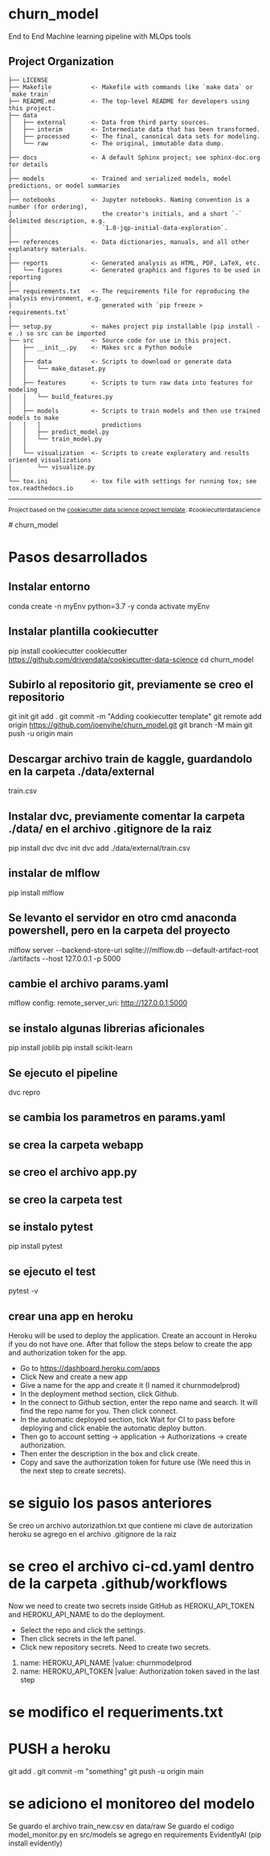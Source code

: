 churn_model
==============================

End to End Machine learning pipeline with MLOps tools

Project Organization
------------

    ├── LICENSE
    ├── Makefile           <- Makefile with commands like `make data` or `make train`
    ├── README.md          <- The top-level README for developers using this project.
    ├── data
    │   ├── external       <- Data from third party sources.
    │   ├── interim        <- Intermediate data that has been transformed.
    │   ├── processed      <- The final, canonical data sets for modeling.
    │   └── raw            <- The original, immutable data dump.
    │
    ├── docs               <- A default Sphinx project; see sphinx-doc.org for details
    │
    ├── models             <- Trained and serialized models, model predictions, or model summaries
    │
    ├── notebooks          <- Jupyter notebooks. Naming convention is a number (for ordering),
    │                         the creator's initials, and a short `-` delimited description, e.g.
    │                         `1.0-jqp-initial-data-exploration`.
    │
    ├── references         <- Data dictionaries, manuals, and all other explanatory materials.
    │
    ├── reports            <- Generated analysis as HTML, PDF, LaTeX, etc.
    │   └── figures        <- Generated graphics and figures to be used in reporting
    │
    ├── requirements.txt   <- The requirements file for reproducing the analysis environment, e.g.
    │                         generated with `pip freeze > requirements.txt`
    │
    ├── setup.py           <- makes project pip installable (pip install -e .) so src can be imported
    ├── src                <- Source code for use in this project.
    │   ├── __init__.py    <- Makes src a Python module
    │   │
    │   ├── data           <- Scripts to download or generate data
    │   │   └── make_dataset.py
    │   │
    │   ├── features       <- Scripts to turn raw data into features for modeling
    │   │   └── build_features.py
    │   │
    │   ├── models         <- Scripts to train models and then use trained models to make
    │   │   │                 predictions
    │   │   ├── predict_model.py
    │   │   └── train_model.py
    │   │
    │   └── visualization  <- Scripts to create exploratory and results oriented visualizations
    │       └── visualize.py
    │
    └── tox.ini            <- tox file with settings for running tox; see tox.readthedocs.io


--------

<p><small>Project based on the <a target="_blank" href="https://drivendata.github.io/cookiecutter-data-science/">cookiecutter data science project template</a>. #cookiecutterdatascience</small></p>
#   c h u r n _ m o d e l 
 
 

# Pasos desarrollados
## Instalar entorno
conda create -n myEnv python=3.7 -y 
conda activate myEnv

## Instalar plantilla cookiecutter
pip install cookiecutter
cookiecutter https://github.com/drivendata/cookiecutter-data-science
cd churn_model

## Subirlo al repositorio git, previamente se creo el repositorio
git init 
git add . 
git commit -m "Adding cookiecutter template"
git remote add origin https://github.com/joenvihe/churn_model.git
git branch -M main
git push -u origin main

## Descargar archivo train de kaggle, guardandolo en la carpeta ./data/external
train.csv

## Instalar dvc, previamente comentar la carpeta ./data/ en el archivo .gitignore de la raiz
pip install dvc 
dvc init 
dvc add ./data/external/train.csv

## instalar de mlflow
pip install mlflow

## Se levanto el servidor en  otro cmd anaconda powershell, pero en la carpeta del proyecto
mlflow server --backend-store-uri sqlite:///mlflow.db --default-artifact-root ./artifacts --host 127.0.0.1 -p 5000

## cambie el archivo params.yaml
mlflow config:
  remote_server_uri: http://127.0.0.1:5000

## se instalo algunas librerias aficionales
pip install joblib
pip install scikit-learn

## Se ejecuto el pipeline
dvc repro

## se cambia los parametros en params.yaml

## se crea la carpeta webapp

## se creo el archivo app.py

## se creo la carpeta test

## se instalo pytest
pip install pytest

## se ejecuto el test
pytest -v

## crear una app en heroku
Heroku will be used to deploy the application. Create an account in Heroku if you do not have one. After that follow the steps below to create the app and authorization token for the app.

* Go to https://dashboard.heroku.com/apps
* Click New and create a new app
* Give a name for the app and create it (I named it churnmodelprod)
* In the deployment method section, click Github.
* In the connect to Github section, enter the repo name and search. It will find the repo name for you. Then click connect.
* In the automatic deployed section, tick Wait for CI to pass before deploying and click enable the automatic deploy button.
* Then go to account setting → application → Authorizations → create authorization.
* Then enter the description in the box and click create.
* Copy and save the authorization token for future use (We need this in the next step to create secrets).

# se siguio los pasos anteriores
Se creo un archivo autorizathion.txt que contiene mi clave de autorization heroku
se agrego en el archivo .gitignore de la raiz

# se creo el archivo ci-cd.yaml dentro de la carpeta .github/workflows
Now we need to create two secrets inside GitHub as HEROKU_API_TOKEN and HEROKU_API_NAME to do the deployment.
* Select the repo and click the settings.
* Then click secrets in the left panel.
* Click new repository secrets. Need to create two secrets.
1. name: HEROKU_API_NAME |value: churnmodelprod
2. name: HEROKU_API_TOKEN |value: Authorization token saved in the last step

# se modifico el requeriments.txt

# PUSH a heroku
git add .
git commit -m "something"
git push -u origin main

# se adiciono el monitoreo del modelo
Se guardo el archivo train_new.csv en data/raw
Se guardo el codigo model_monitor.py en src/models
se agrego en requirements EvidentlyAI  (pip install evidently)


<!-- Security scan triggered at 2025-09-01 23:30:35 -->

<!-- Security scan triggered at 2025-09-07 01:48:51 -->

<!-- Security scan triggered at 2025-09-09 05:23:46 -->